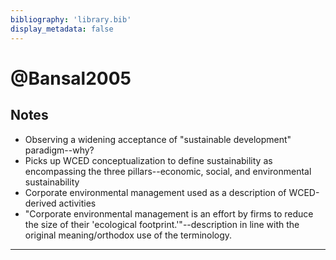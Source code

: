 ```yaml
---
bibliography: 'library.bib'
display_metadata: false
---
```


# @Bansal2005

## Notes

* Observing a widening acceptance of "sustainable development" paradigm--why?
* Picks up WCED conceptualization to define sustainability as encompassing the three pillars--economic, social, and environmental sustainability
* Corporate environmental management used as a description of WCED-derived activities
* "Corporate environmental management is an effort by firms to reduce the size of their 'ecological footprint.'"--description in line with the original meaning/orthodox use of the terminology.

---